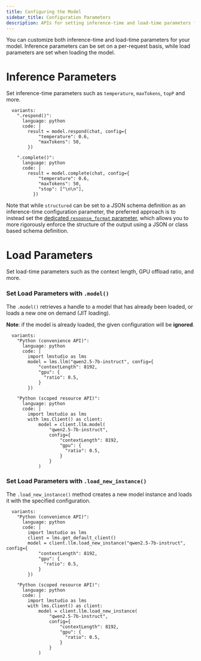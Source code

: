```yaml
---
title: Configuring the Model
sidebar_title: Configuration Parameters
description: APIs for setting inference-time and load-time parameters for your model
---
```


You can customize both inference-time and load-time parameters for your model. Inference parameters can be set on a per-request basis, while load parameters are set when loading the model.

# Inference Parameters

Set inference-time parameters such as `temperature`, `maxTokens`, `topP` and more.

```lms_code_snippet
  variants:
    ".respond()":
      language: python
      code: |
        result = model.respond(chat, config={
            "temperature": 0.6,
            "maxTokens": 50,
        })

    ".complete()":
      language: python
      code: |
        result = model.complete(chat, config={
            "temperature": 0.6,
            "maxTokens": 50,
            "stop": ["\n\n"],
          })

```

<!-- See [`LLMPredictionConfigInput`](./../api-reference/llm-prediction-config-input) for all configurable fields. -->

Note that while `structured` can be set to a JSON schema definition as an inference-time configuration parameter,
the preferred approach is to instead set the [dedicated `response_format` parameter](<(./structured-responses)>),
which allows you to more rigorously enforce the structure of the output using a JSON or class based schema
definition.

# Load Parameters

Set load-time parameters such as the context length, GPU offload ratio, and more.

### Set Load Parameters with `.model()`

The `.model()` retrieves a handle to a model that has already been loaded, or loads a new one on demand (JIT loading).

**Note**: if the model is already loaded, the given configuration will be **ignored**.

```lms_code_snippet
  variants:
    "Python (convenience API)":
      language: python
      code: |
        import lmstudio as lms
        model = lms.llm("qwen2.5-7b-instruct", config={
            "contextLength": 8192,
            "gpu": {
              "ratio": 0.5,
            }
        })

    "Python (scoped resource API)":
      language: python
      code: |
        import lmstudio as lms
        with lms.Client() as client:
            model = client.llm.model(
                "qwen2.5-7b-instruct",
                config={
                    "contextLength": 8192,
                    "gpu": {
                      "ratio": 0.5,
                    }
                }
            )

```

<!-- See [`LLMLoadModelConfig`](./../api-reference/llm-load-model-config) for all configurable fields. -->

### Set Load Parameters with `.load_new_instance()`

The `.load_new_instance()` method creates a new model instance and loads it with the specified configuration.

```lms_code_snippet
  variants:
    "Python (convenience API)":
      language: python
      code: |
        import lmstudio as lms
        client = lms.get_default_client()
        model = client.llm.load_new_instance("qwen2.5-7b-instruct", config={
            "contextLength": 8192,
            "gpu": {
              "ratio": 0.5,
            }
        })

    "Python (scoped resource API)":
      language: python
      code: |
        import lmstudio as lms
        with lms.Client() as client:
            model = client.llm.load_new_instance(
                "qwen2.5-7b-instruct",
                config={
                    "contextLength": 8192,
                    "gpu": {
                      "ratio": 0.5,
                    }
                }
            )

```

<!-- See [`LLMLoadModelConfig`](./../api-reference/llm-load-model-config) for all configurable fields. -->
